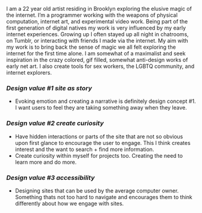 I am a 22 year old artist residing in Brooklyn exploring the elusive magic of the internet. I’m a programmer working with the weapons of physical computation, internet art, and experimental video work. Being part of the first generation of digital natives my work is very influenced by my early internet experiences. Growing up I often stayed up all night in chatrooms, on Tumblr, or interacting with friends I made via the internet. My aim with my work is to bring back the sense of magic we all felt exploring the internet for the first time alone. I am somewhat of a maximalist and seek inspiration in the crazy colored, gif filled, somewhat anti-design works of early net art. I also create tools for sex workers, the LGBTQ community, and internet explorers.


### *Design value #1  site as story*

- Evoking emotion and creating a narrative is definitely design concept #1. I want users to feel they are taking something away when they leave.

### *Design value #2 create curiosity*

- Have hidden interactions or parts of the site that are not so obvious upon first glance to encourage the user to engage. This I think creates interest and the want to search + find more information.
- Create curiosity within myself for projects too. Creating the need to learn more and do more.

### *Design value #3 accessibility*

- Designing sites that can be used by the average computer owner. Something thats not too hard to navigate and encourages them to think differently about how we engage with sites.